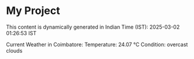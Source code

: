 # My Project

This content is dynamically generated in Indian Time (IST): 2025-03-02 01:26:53 IST


Current Weather in Coimbatore:
Temperature: 24.07 °C
Condition: overcast clouds
